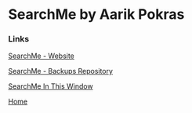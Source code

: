 # SearchMe by Aarik Pokras

### Links

[SearchMe - Website](https://searchme.glitch.me)

[SearchMe - Backups Repository](https://github.com/aarikpokras/SearchMe-Backups)

[SearchMe In This Window](https://aarikpokras.github.io/searchme/app-SearchMe_2)

[Home](https://aarikpokras.github.io)
